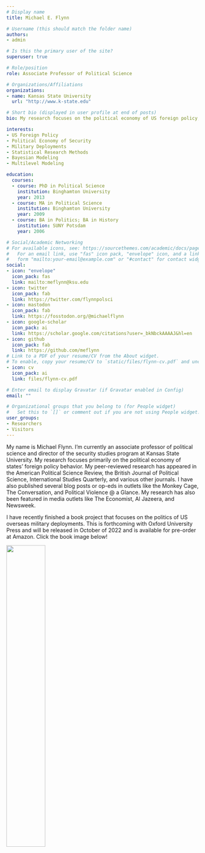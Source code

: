 ```yaml
---
# Display name
title: Michael E. Flynn

# Username (this should match the folder name)
authors:
- admin

# Is this the primary user of the site?
superuser: true

# Role/position
role: Associate Professor of Political Science

# Organizations/Affiliations
organizations:
- name: Kansas State University
  url: "http://www.k-state.edu"

# Short bio (displayed in user profile at end of posts)
bio: My research focuses on the political economy of US foreign policy, the influence of domestic politics on foreign policy, and the causes and consequences of US military deployments overseas. 

interests:
- US Foreign Policy
- Political Economy of Security
- Military Deployments
- Statistical Research Methods
- Bayesian Modeling
- Multilevel Modeling

education:
  courses:
  - course: PhD in Political Science
    institution: Binghamton University
    year: 2013
  - course: MA in Political Science
    institution: Binghamton University
    year: 2009
  - course: BA in Politics; BA in History
    institution: SUNY Potsdam
    year: 2006

# Social/Academic Networking
# For available icons, see: https://sourcethemes.com/academic/docs/page-builder/#icons
#   For an email link, use "fas" icon pack, "envelope" icon, and a link in the
#   form "mailto:your-email@example.com" or "#contact" for contact widget.
social:
- icon: "envelope"
  icon_pack: fas
  link: mailto:meflynn@ksu.edu
- icon: twitter
  icon_pack: fab
  link: https://twitter.com/flynnpolsci
- icon: mastodon
  icon_pack: fab
  link: https://fosstodon.org/@michaelflynn
- icon: google-scholar
  icon_pack: ai
  link: https://scholar.google.com/citations?user=_bkNbckAAAAJ&hl=en
- icon: github
  icon_pack: fab
  link: https://github.com/meflynn
# Link to a PDF of your resume/CV from the About widget.
# To enable, copy your resume/CV to `static/files/flynn-cv.pdf` and uncomment the lines below.
- icon: cv
  icon_pack: ai
  link: files/flynn-cv.pdf

# Enter email to display Gravatar (if Gravatar enabled in Config)
email: ""

# Organizational groups that you belong to (for People widget)
#   Set this to `[]` or comment out if you are not using People widget.
user_groups:
- Researchers
- Visitors
---
```


My name is Michael Flynn. I’m currently an associate professor of political science and director of the security studies program at Kansas State University. My research focuses primarily on the political economy of states’ foreign policy behavior. My peer-reviewed research has appeared in the American Political Science Review, the British Journal of Political Science, International Studies Quarterly, and various other journals. I have also published several blog posts or op-eds in outlets like the Monkey Cage, The Conversation, and Political Violence @ a Glance. My research has also been featured in media outlets like The Economist, Al Jazeera, and Newsweek.

I have recently finished a book project that focuses on the politics of US overseas military deployments. This is forthcoming with Oxford University Press and will be released in October of 2022 and is available for pre-order at Amazon. Click the book image below!

<a href="https://www.amazon.com/Beyond-Wire-Military-Deployments-BRIDGING/dp/0197633412/ref=sr_1_1?crid=2ZYU5VTHOLCG4&keywords=beyond+the+wire+flynn&qid=1660864960&sprefix=beyond+the+wire+flynn%2Caps%2C107&sr=8-1">
<img src="/media/Allen_etal_Beyond_cover_OUP.jpg" style="width: 45%; margin: auto;">
</a>

<a rel="me" href="https://fosstodon.org/@michaelflynn"></a>
